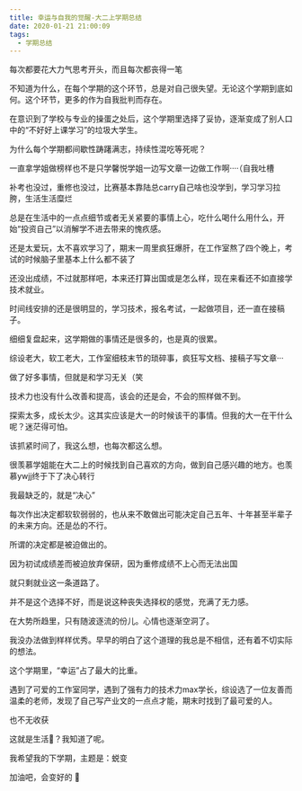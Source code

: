 ```yaml
---
title: 幸运与自我的觉醒-大二上学期总结
date: 2020-01-21 21:00:09
tags: 
  - 学期总结
---
```

每次都要花大力气思考开头，而且每次都丧得一笔

不知道为什么，在每个学期的这个环节，总是对自己很失望。无论这个学期到底如何。这个环节，更多的作为自我批判而存在。

在意识到了学校与专业的操蛋之处后，这个学期里选择了妥协，逐渐变成了别人口中的“不好好上课学习”的垃圾大学生。

为什么每个学期都间歇性踌躇满志，持续性混吃等死呢？

一直拿学姐做榜样也不是只学馨悦学姐一边写文章一边做工作啊····（自我吐槽

补考也没过，重修也没过，比赛基本靠陆总carry自己啥也没学到，学习学习拉胯，生活生活糜烂

总是在生活中的一点点细节或者无关紧要的事情上心，吃什么喝什么用什么，开始“投资自己”以消解学不进去带来的愧疚感。

还是太爱玩，太不喜欢学习了，期末一周里疯狂爆肝，在工作室熬了四个晚上，考试的时候脑子里基本上什么都不装了

还没出成绩，不过就那样吧，本来还打算出国或是怎么样，现在来看还不如直接学技术就业。

时间线安排的还是很明显的，学习技术，报名考试，一起做项目，还一直在接稿子。

细细复盘起来，这学期做的事情还是很多的，也是真的很累。

综设老大，软工老大，工作室细枝末节的琐碎事，疯狂写文档、接稿子写文章···

做了好多事情，但就是和学习无关（笑

技术力也没有什么改善和提高，该会的还是会，不会的照样做不到。

探索太多，成长太少。这其实应该是大一的时候该干的事情。但我的大一在干什么呢？迷茫得可怕。

该抓紧时间了，我这么想，也每次都这么想。

很羡慕学姐能在大二上的时候找到自己喜欢的方向，做到自己感兴趣的地方。也羡慕ywjj终于下了决心转行

我最缺乏的，就是“决心”

每次作出决定都软软弱弱的，也从来不敢做出可能决定自己五年、十年甚至半辈子的未来方向。还是怂的不行。

所谓的决定都是被迫做出的。

因为初试成绩差而被迫放弃保研，因为重修成绩不上心而无法出国

就只剩就业这一条道路了。

并不是这个选择不好，而是说这种丧失选择权的感觉，充满了无力感。

在大势所趋里，只有随波逐流的份儿。心情也逐渐空洞了。

我没办法做到样样优秀。早早的明白了这个道理的我总是不相信，还有着不切实际的想法。

这个学期里，“幸运”占了最大的比重。

遇到了可爱的工作室同学，遇到了强有力的技术力max学长，综设选了一位友善而温柔的老师，发现了自己写产业文的一点点才能，期末时找到了最可爱的人。

也不无收获

这就是生活🐴？我知道了呢。

我希望我的下学期，主题是：蜕变

加油吧，会变好的
🌼